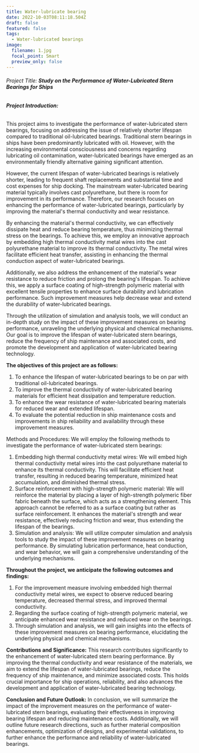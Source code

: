 ```yaml
---
title: Water-lubricate bearing
date: 2022-10-03T08:11:18.504Z
draft: false
featured: false
tags:
  - Water-lubricated bearings
image:
  filename: 1.jpg
  focal_point: Smart
  preview_only: false
---
```

###### Project Title: **Study on the Performance of Water-Lubricated Stern Bearings for Ships**

###### **Project Introduction:**

This project aims to investigate the performance of water-lubricated stern bearings, focusing on addressing the issue of relatively shorter lifespan compared to traditional oil-lubricated bearings. Traditional stern bearings in ships have been predominantly lubricated with oil. However, with the increasing environmental consciousness and concerns regarding lubricating oil contamination, water-lubricated bearings have emerged as an environmentally friendly alternative gaining significant attention.

However, the current lifespan of water-lubricated bearings is relatively shorter, leading to frequent shaft replacements and substantial time and cost expenses for ship docking. The mainstream water-lubricated bearing material typically involves cast polyurethane, but there is room for improvement in its performance. Therefore, our research focuses on enhancing the performance of water-lubricated bearings, particularly by improving the material's thermal conductivity and wear resistance.

By enhancing the material's thermal conductivity, we can effectively dissipate heat and reduce bearing temperature, thus minimizing thermal stress on the bearings. To achieve this, we employ an innovative approach by embedding high thermal conductivity metal wires into the cast polyurethane material to improve its thermal conductivity. The metal wires facilitate efficient heat transfer, assisting in enhancing the thermal conduction aspect of water-lubricated bearings.

Additionally, we also address the enhancement of the material's wear resistance to reduce friction and prolong the bearing's lifespan. To achieve this, we apply a surface coating of high-strength polymeric material with excellent tensile properties to enhance surface durability and lubrication performance. Such improvement measures help decrease wear and extend the durability of water-lubricated bearings.

Through the utilization of simulation and analysis tools, we will conduct an in-depth study on the impact of these improvement measures on bearing performance, unraveling the underlying physical and chemical mechanisms. Our goal is to improve the lifespan of water-lubricated stern bearings, reduce the frequency of ship maintenance and associated costs, and promote the development and application of water-lubricated bearing technology.

**The objectives of this project are as follows:**

1. To enhance the lifespan of water-lubricated bearings to be on par with traditional oil-lubricated bearings.
2. To improve the thermal conductivity of water-lubricated bearing materials for efficient heat dissipation and temperature reduction.
3. To enhance the wear resistance of water-lubricated bearing materials for reduced wear and extended lifespan.
4. To evaluate the potential reduction in ship maintenance costs and improvements in ship reliability and availability through these improvement measures.

Methods and Procedures: We will employ the following methods to investigate the performance of water-lubricated stern bearings:

1. Embedding high thermal conductivity metal wires: We will embed high thermal conductivity metal wires into the cast polyurethane material to enhance its thermal conductivity. This will facilitate efficient heat transfer, resulting in reduced bearing temperature, minimized heat accumulation, and diminished thermal stress.
2. Surface reinforcement with high-strength polymeric material: We will reinforce the material by placing a layer of high-strength polymeric fiber fabric beneath the surface, which acts as a strengthening element. This approach cannot be referred to as a surface coating but rather as surface reinforcement. It enhances the material's strength and wear resistance, effectively reducing friction and wear, thus extending the lifespan of the bearings.
3. Simulation and analysis: We will utilize computer simulation and analysis tools to study the impact of these improvement measures on bearing performance. By simulating lubrication performance, heat conduction, and wear behavior, we will gain a comprehensive understanding of the underlying mechanisms.

**Throughout the project, we anticipate the following outcomes and findings:**

1. For the improvement measure involving embedded high thermal conductivity metal wires, we expect to observe reduced bearing temperature, decreased thermal stress, and improved thermal conductivity.
2. Regarding the surface coating of high-strength polymeric material, we anticipate enhanced wear resistance and reduced wear on the bearings.
3. Through simulation and analysis, we will gain insights into the effects of these improvement measures on bearing performance, elucidating the underlying physical and chemical mechanisms.

**Contributions and Significance:** This research contributes significantly to the enhancement of water-lubricated stern bearing performance. By improving the thermal conductivity and wear resistance of the materials, we aim to extend the lifespan of water-lubricated bearings, reduce the frequency of ship maintenance, and minimize associated costs. This holds crucial importance for ship operations, reliability, and also advances the development and application of water-lubricated bearing technology.

**Conclusion and Future Outlook:** In conclusion, we will summarize the impact of the improvement measures on the performance of water-lubricated stern bearings, evaluating their effectiveness in improving bearing lifespan and reducing maintenance costs. Additionally, we will outline future research directions, such as further material composition enhancements, optimization of designs, and experimental validations, to further enhance the performance and reliability of water-lubricated bearings.
